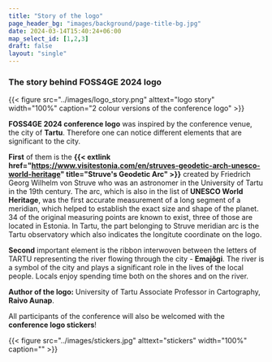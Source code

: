 ```yaml
---
title: "Story of the logo"
page_header_bg: "images/background/page-title-bg.jpg"
date: 2024-03-14T15:40:24+06:00
map_select_id: [1,2,3]
draft: false
layout: "single"
---
```


### The story behind FOSS4GE 2024 logo

{{< figure
    src="../images/logo_story.png"
    alttext="logo story"
    width="100%"
    caption="2 colour versions of the conference logo"
    >}}

**FOSS4GE 2024 conference logo** was inspired by the conference venue, the city of **Tartu**. Therefore one can notice different elements that are significant to the city. 

**First** of them is the **{{< extlink href="https://www.visitestonia.com/en/struves-geodetic-arch-unesco-world-heritage" title="Struve's Geodetic Arc" >}}** created by Friedrich Georg Wilhelm von Struve who was an astronomer in the University of Tartu in the 19th century. The arc, which is also in the list of **UNESCO World Heritage**, was the first accurate measurement of a long segment of a meridian, which helped to establish the exact size and shape of the planet. 34 of the original measuring points are known to exist, three of those are located in Estonia. In Tartu, the part belonging to Struve meridian arc is the Tartu observatory which also indicates the longitute coordinate on the logo.


**Second** important element is the ribbon interwoven between the letters of TARTU representing the river flowing through the city - **Emajõgi**. The river is a symbol of the city and plays a significant role in the lives of the local people. Locals enjoy spending time both on the shores and on the river.


**Author of the logo:**  University of Tartu Associate Professor in Cartography, **Raivo Aunap**. 

All participants of the conference will also be welcomed with the **conference logo stickers**!

{{< figure
    src="../images/stickers.jpg"
    alttext="stickers"
    width="100%"
    caption=""
    >}}
